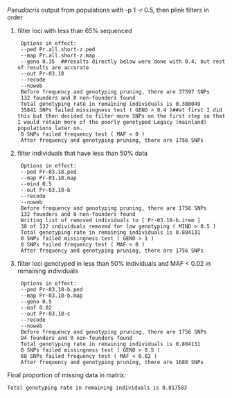 *Pseudacris* output from populations with -p 1 -r 0.5, then plink filters in order

1. filter loci with less than 65% sequenced

		Options in effect:
		--ped Pr.all.short-z.ped
		--map Pr.all.short-z.map
		--geno 0.35  ##results directly below were done with 0.4, but rest of results are accurate
		--out Pr-03.18
		--recode
		--noweb
		Before frequency and genotyping pruning, there are 37597 SNPs
		132 founders and 0 non-founders found
		Total genotyping rate in remaining individuals is 0.388049
		35841 SNPs failed missingness test ( GENO > 0.4 )##at first I did this but then decided to filter more SNPs on the first step so that I would retain more of the poorly genotyped Legacy (mainland) populations later on.
		0 SNPs failed frequency test ( MAF < 0 )
		After frequency and genotyping pruning, there are 1756 SNPs
		

2. filter individuals that have less than 50% data 

		Options in effect:
		--ped Pr-03.18.ped
		--map Pr-03.18.map
		--mind 0.5
		--out Pr-03.18-b
		--recode
		--noweb
		Before frequency and genotyping pruning, there are 1756 SNPs
		132 founders and 0 non-founders found
		Writing list of removed individuals to [ Pr-03.18-b.irem ]
		38 of 132 individuals removed for low genotyping ( MIND > 0.5 )
		Total genotyping rate in remaining individuals is 0.804131
		0 SNPs failed missingness test ( GENO > 1 )
		0 SNPs failed frequency test ( MAF < 0 )
		After frequency and genotyping pruning, there are 1756 SNPs
		

3. filter loci genotyped in less than 50% individuals and MAF < 0.02 in remaining individuals

		Options in effect:
		--ped Pr-03.18-b.ped
		--map Pr-03.18-b.map
		--geno 0.5
		--maf 0.02
		--out Pr-03.18-c
		--recode
		--noweb
		Before frequency and genotyping pruning, there are 1756 SNPs
		94 founders and 0 non-founders found
		Total genotyping rate in remaining individuals is 0.804131
		0 SNPs failed missingness test ( GENO > 0.5 )
		68 SNPs failed frequency test ( MAF < 0.02 )
		After frequency and genotyping pruning, there are 1688 SNPs
		
Final proportion of missing data in matrix:

	Total genotyping rate in remaining individuals is 0.817583

